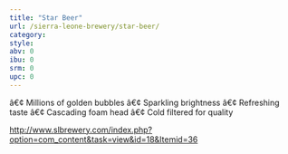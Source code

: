 ```yaml
---
title: "Star Beer"
url: /sierra-leone-brewery/star-beer/
category: 
style: 
abv: 0
ibu: 0
srm: 0
upc: 0
---
```

â€¢ Millions of golden bubbles
â€¢ Sparkling brightness
â€¢ Refreshing taste
â€¢ Cascading foam head
â€¢ Cold filtered for quality

http://www.slbrewery.com/index.php?option=com_content&task=view&id=18&Itemid=36
